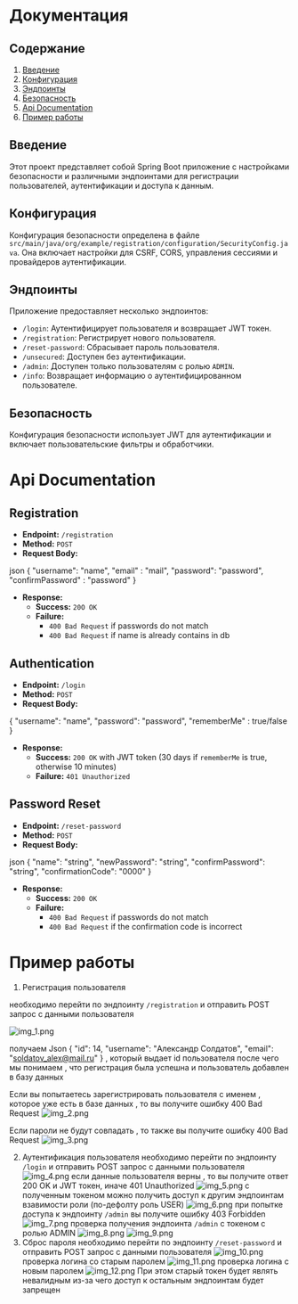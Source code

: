 # Документация

## Содержание

1. [Введение](#введение)
2. [Конфигурация](#конфигурация)
3. [Эндпоинты](#эндпоинты)
4. [Безопасность](#безопасность)
5. [Api Documentation](#api-documentation)
6. [Пример работы](#пример-работы)
## Введение

Этот проект представляет собой Spring Boot приложение с настройками безопасности и различными эндпоинтами для
регистрации пользователей, аутентификации и доступа к данным.

## Конфигурация

Конфигурация безопасности определена в файле `src/main/java/org/example/registration/configuration/SecurityConfig.java`.
Она включает настройки для CSRF, CORS, управления сессиями и провайдеров аутентификации.

## Эндпоинты

Приложение предоставляет несколько эндпоинтов:

- `/login`: Аутентифицирует пользователя и возвращает JWT токен.
- `/registration`: Регистрирует нового пользователя.
- `/reset-password`: Сбрасывает пароль пользователя.
- `/unsecured`: Доступен без аутентификации.
- `/admin`: Доступен только пользователям с ролью `ADMIN`.
- `/info`: Возвращает информацию о аутентифицированном пользователе.

## Безопасность

Конфигурация безопасности использует JWT для аутентификации и включает пользовательские фильтры и
обработчики.

# Api Documentation

## Registration

- **Endpoint:** `/registration`
- **Method:** `POST`
- **Request Body:**

json
{
"username": "name",
"email" : "mail",
"password": "password",
"confirmPassword" : "password"
}

- **Response:**
  - **Success:** `20O OK`
  - **Failure:**
    - `400 Bad Request` if passwords do not match
    - `400 Bad Request` if name is already contains in db

## Authentication

- **Endpoint:** `/login`
- **Method:** `POST`
- **Request Body:**

{
"username": "name",
"password": "password",
"rememberMe" : true/false
}

- **Response:**
    - **Success:** `200 OK` with JWT token (30 days if `rememberMe` is true, otherwise 10 minutes)
    - **Failure:** `401 Unauthorized`

## Password Reset

- **Endpoint:** `/reset-password`
- **Method:** `POST`
- **Request Body:**

json
{
"name": "string",
"newPassword": "string",
"confirmPassword": "string",
"confirmationCode": "0000"
}

- **Response:**
  - **Success:** `200 OK`
  - **Failure:**
    - `400 Bad Request` if passwords do not match
    - `400 Bad Request` if the confirmation code is incorrect


# Пример работы


1. Регистрация пользователя

необходимо перейти по эндпоинту `/registration` и отправить POST запрос с данными пользователя

![img_1.png](img_1.png)

получаем Json {
"id": 14,
"username": "Александр Солдатов",
"email": "soldatov_alex@mail.ru"
} , который выдает id пользователя после чего мы понимаем , что регистрация была успешна и пользователь добавлен в базу данных

Если вы попытаетесь зарегистрировать пользователя с именем , которое уже есть в базе данных , то вы получите ошибку 400 Bad Request
![img_2.png](img_2.png)

Если пароли не будут совпадать , то также вы получите ошибку 400 Bad Request
![img_3.png](img_3.png)


2. Аутентификация пользователя
необходимо перейти по эндпоинту `/login` и отправить POST запрос с данными пользователя
![img_4.png](img_4.png)
если данные пользователя верны , то вы получите ответ 200 OK и JWT токен, иначе 401 Unauthorized
![img_5.png](img_5.png)
с полученным токеном можно получить доступ к другим эндпоинтам взавимости роли (по-дефолту роль USER)
![img_6.png](img_6.png)
при попытке доступа к эндпоинту `/admin` вы получите ошибку 403 Forbidden
![img_7.png](img_7.png)
проверка получения эндпоинта `/admin` с токеном c ролью ADMIN
![img_8.png](img_8.png)
![img_9.png](img_9.png)
3. Сброс пароля
необходимо перейти по эндпоинту `/reset-password` и отправить POST запрос с данными пользователя
![img_10.png](img_10.png)
проверка логина со старым паролем
![img_11.png](img_11.png)
проверка логина с новым паролем
![img_12.png](img_12.png)
При этом старый токен будет являть невалидным из-за чего доступ к остальным эндпоинтам будет запрещен
